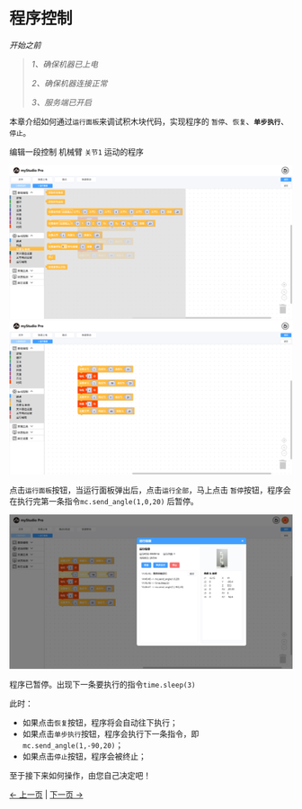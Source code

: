 # 程序控制

*开始之前*

> *1、确保机器已上电*
>
> *2、确保机器连接正常*
>
> *3、服务端已开启*

本章介绍如何通过`运行面板`来调试积木块代码，实现程序的 `暂停`、`恢复`、**`单步执行`**、`停止`。

编辑一段控制 机械臂 `关节1` 运动的程序

<img src="../../../resources/3-FunctionsAndApplications/5.myBlockly/blockly/program1.png" />

<img src="../../../resources/3-FunctionsAndApplications/5.myBlockly/blockly/program2.png" />

点击`运行面板`按钮，当运行面板弹出后，点击`运行全部`，马上点击 `暂停`按钮，程序会在执行完第一条指令`mc.send_angle(1,0,20)` 后暂停。

<img src="../../../resources/3-FunctionsAndApplications/5.myBlockly/blockly/program3.png" />

程序已暂停。出现下一条要执行的指令`time.sleep(3)`

此时：

- 如果点击`恢复`按钮，程序将会自动往下执行；
- 如果点击`单步执行`按钮，程序会执行下一条指令，即`mc.send_angle(1,-90,20)`；
- 如果点击`停止`按钮，程序会被终止；

至于接下来如何操作，由您自己决定吧！

[← 上一页](./5.5.7-singleStep.md) | [下一页 →](./5.5.9-waypoint.md)